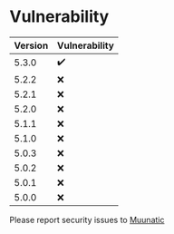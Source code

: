 # Vulnerability

|Version|Vulnerability|
|-|-|
|5.3.0|:heavy_check_mark:|
|5.2.2|:x:|
|5.2.1|:x:|
|5.2.0|:x:|
|5.1.1|:x:|
|5.1.0|:x:|
|5.0.3|:x:|
|5.0.2|:x:|
|5.0.1|:x:|
|5.0.0|:x:|

Please report security issues to [Muunatic](https://discordapp.com/users/527415996508536832)
